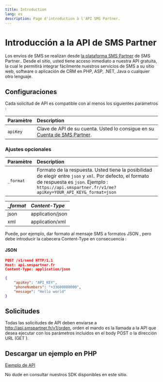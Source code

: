 ```yaml
---
title: Introduction
lang: es
description: Page d'introduction à l'API SMS Partner.
---
```


# Introducción a la API de SMS Partner

Los envíos de SMS se realizan desde [la plataforma SMS Partner](https://www.smspartner.fr/api-sms/) de SMS Partner.. Desde el sitio, usted tiene acceso inmediato a nuestra API gratuita, la cual le permitirá integrar fácilmente nuestros servicios de SMS a su sitio web, software o aplicación de CRM en PHP, ASP, .NET, Java o cualquier otro lenguaje.


## Configuraciones

Cada solicitud de API es compatible con al menos los siguientes parámetros :

| Paramètre | Description |
|:-----------|:-------------|
| `apiKey`  |  Clave de API de su cuenta. Usted lo consigue en su  [Cuenta de SMS Partner](https://my.smspartner.fr/connexion). |

### Ajustes opcionales

| Paramètre | Description |
|:-----------|:-------------|
| `_format` | Formato de la respuesta. Usted tiene la posibilidad de elegir entre `json` y `xml`. Por defecto, el formato de respuesta es  `json`. Ejemplo : `https://api.smspartner.fr/v1/me?apiKey=YOUR_API_KEY&_format=json` |


| __format_ | _Content-Type_ |
| :--------------- |:---------------|
| json  | application/json |
| xml | application/xml |

Puede, por ejemplo, dar formato al mensaje SMS a formatos JSON , pero debe introducir la cabecera Content-Type en consecuencia :

#### JSON

```json
POST /v1/send HTTP/1.1
Host: api.smspartner.fr
Content-Type: application/json

{
    "apiKey": "API_KEY",
    "phoneNumbers": "+33600000000",
    "message": "Hello world"
}
```

## Solicitudes
Todas las solicitudes de API deben enviarse a http://api.smspartner.fr/v1/orden, orden el mando es la llamada a la API que desea ejecutar con los parámetros incluidos en el body POST o la dirección URL (GET ).


## Descargar un ejemplo en PHP

 <a href="https://github.com/smspartnerfr/SMS-API-PHP" class="btn btn-success btn-sm text-white">Ejemplo de API</a>


No dude en consultar nuestros SDK disponibles en este sitio.

